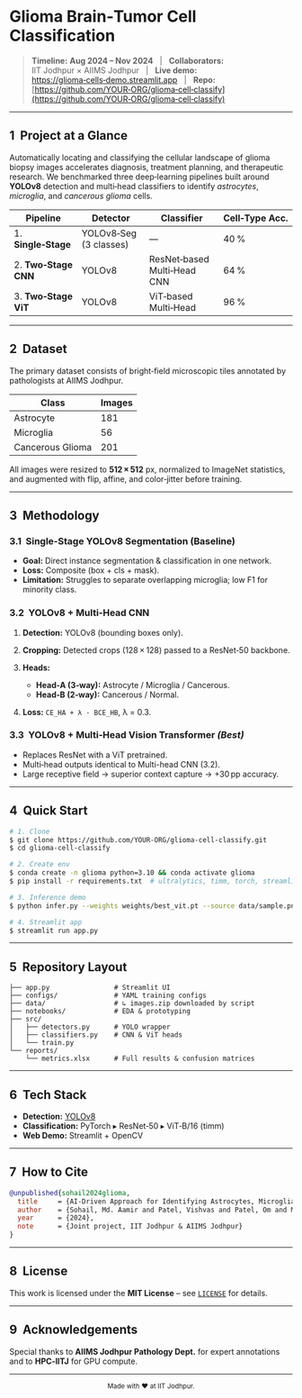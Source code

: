 # Glioma Brain‑Tumor Cell Classification

> **Timeline:** **Aug 2024 – Nov 2024**   |   **Collaborators:** IIT Jodhpur × AIIMS Jodhpur   |   **Live demo:** [https://glioma‑cells‑demo.streamlit.app](https://glioma‑cells‑demo.streamlit.app)   |   **Repo:** [https://github.com/YOUR‑ORG/glioma‑cell‑classify](https://github.com/YOUR‑ORG/glioma‑cell‑classify)

---

## 1  Project at a Glance

Automatically locating and classifying the cellular landscape of glioma biopsy images accelerates diagnosis, treatment planning, and therapeutic research. We benchmarked three deep‑learning pipelines built around **YOLOv8** detection and multi‑head classifiers to identify *astrocytes*, *microglia*, and *cancerous glioma* cells.

| Pipeline             | Detector               | Classifier                  | Cell‑Type Acc. | 
| -------------------- | ---------------------- | --------------------------- | -------------- |
| 1. **Single‑Stage**  | YOLOv8‑Seg (3 classes) | —                           | 40 %           |
| 2. **Two‑Stage CNN** | YOLOv8                 | ResNet‑based Multi‑Head CNN | 64 %           |
| 3. **Two‑Stage ViT** | YOLOv8                 | ViT‑based Multi‑Head        | 96 %           |

---

## 2  Dataset

The primary dataset consists of bright‑field microscopic tiles annotated by pathologists at AIIMS Jodhpur.

| Class            | Images |
| ---------------- | ------ |
| Astrocyte        | 181    |
| Microglia        | 56     |
| Cancerous Glioma | 201    |

All images were resized to **512 × 512** px, normalized to ImageNet statistics, and augmented with flip, affine, and color‑jitter before training.

---

## 3  Methodology

### 3.1  Single‑Stage YOLOv8 Segmentation (Baseline)

* **Goal:** Direct instance segmentation & classification in one network.
* **Loss:** Composite (box + cls + mask).
* **Limitation:** Struggles to separate overlapping microglia; low F1 for minority class.

### 3.2  YOLOv8 + Multi‑Head CNN

1. **Detection:** YOLOv8 (bounding boxes only).
2. **Cropping:** Detected crops (128 × 128) passed to a ResNet‑50 backbone.
3. **Heads:**

   * **Head‑A (3‑way):** Astrocyte / Microglia / Cancerous.
   * **Head‑B (2‑way):** Cancerous / Normal.
4. **Loss:** `CE_HA + λ · BCE_HB`, λ = 0.3.

### 3.3  YOLOv8 + Multi‑Head Vision Transformer *(Best)*

* Replaces ResNet with a ViT pretrained.
* Multi‑head outputs identical to Multi-head CNN (3.2).
* Large receptive field → superior context capture → +30 pp accuracy.
---

## 4  Quick Start

```bash
# 1. Clone
$ git clone https://github.com/YOUR-ORG/glioma-cell-classify.git
$ cd glioma-cell-classify

# 2. Create env
$ conda create -n glioma python=3.10 && conda activate glioma
$ pip install -r requirements.txt  # ultralytics, timm, torch, streamlit …

# 3. Inference demo
$ python infer.py --weights weights/best_vit.pt --source data/sample.png

# 4. Streamlit app
$ streamlit run app.py
```

---

## 5  Repository Layout

```
├── app.py                # Streamlit UI
├── configs/              # YAML training configs
├── data/                 # ↳ images.zip downloaded by script
├── notebooks/            # EDA & prototyping
├── src/
│   ├── detectors.py      # YOLO wrapper
│   ├── classifiers.py    # CNN & ViT heads
│   └── train.py
└── reports/
    └── metrics.xlsx      # Full results & confusion matrices
```

---

## 6  Tech Stack

* **Detection:** [YOLOv8](https://github.com/ultralytics/ultralytics)
* **Classification:** PyTorch ▸ ResNet‑50 ▸ ViT‑B/16 (timm)
* **Web Demo:** Streamlit + OpenCV

---

## 7  How to Cite

```bibtex
@unpublished{sohail2024glioma,
  title     = {AI-Driven Approach for Identifying Astrocytes, Microglia, and Cancerous Glioma Cells},
  author    = {Sohail, Md. Aamir and Patel, Vishvas and Patel, Om and Maurya, Rahul},
  year      = {2024},
  note      = {Joint project, IIT Jodhpur & AIIMS Jodhpur}
}
```

---

## 8  License

This work is licensed under the **MIT License** – see [`LICENSE`](LICENSE) for details.

---

## 9  Acknowledgements

Special thanks to **AIIMS Jodhpur Pathology Dept.** for expert annotations and to **HPC‑IITJ** for GPU compute.

---

<p align="center"><sub>Made with ♥ at IIT Jodhpur.</sub></p>
